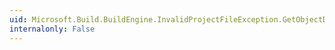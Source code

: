 ```yaml
---
uid: Microsoft.Build.BuildEngine.InvalidProjectFileException.GetObjectData(System.Runtime.Serialization.SerializationInfo,System.Runtime.Serialization.StreamingContext)
internalonly: False
---
```

